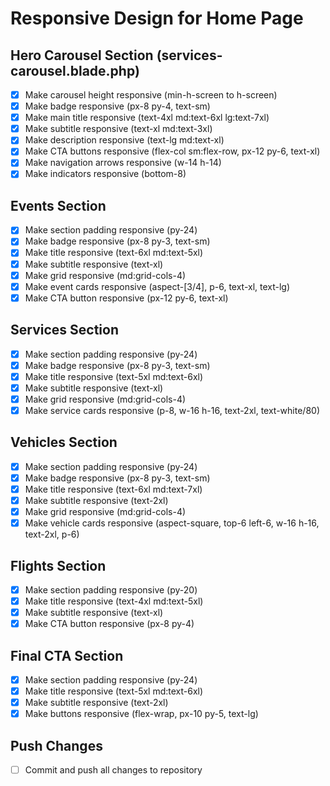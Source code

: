# Responsive Design for Home Page

## Hero Carousel Section (services-carousel.blade.php)
- [x] Make carousel height responsive (min-h-screen to h-screen)
- [x] Make badge responsive (px-8 py-4, text-sm)
- [x] Make main title responsive (text-4xl md:text-6xl lg:text-7xl)
- [x] Make subtitle responsive (text-xl md:text-3xl)
- [x] Make description responsive (text-lg md:text-xl)
- [x] Make CTA buttons responsive (flex-col sm:flex-row, px-12 py-6, text-xl)
- [x] Make navigation arrows responsive (w-14 h-14)
- [x] Make indicators responsive (bottom-8)

## Events Section
- [x] Make section padding responsive (py-24)
- [x] Make badge responsive (px-8 py-3, text-sm)
- [x] Make title responsive (text-6xl md:text-5xl)
- [x] Make subtitle responsive (text-xl)
- [x] Make grid responsive (md:grid-cols-4)
- [x] Make event cards responsive (aspect-[3/4], p-6, text-xl, text-lg)
- [x] Make CTA button responsive (px-12 py-6, text-xl)

## Services Section
- [x] Make section padding responsive (py-24)
- [x] Make badge responsive (px-8 py-3, text-sm)
- [x] Make title responsive (text-5xl md:text-6xl)
- [x] Make subtitle responsive (text-xl)
- [x] Make grid responsive (md:grid-cols-4)
- [x] Make service cards responsive (p-8, w-16 h-16, text-2xl, text-white/80)

## Vehicles Section
- [x] Make section padding responsive (py-24)
- [x] Make badge responsive (px-8 py-3, text-sm)
- [x] Make title responsive (text-6xl md:text-7xl)
- [x] Make subtitle responsive (text-2xl)
- [x] Make grid responsive (md:grid-cols-4)
- [x] Make vehicle cards responsive (aspect-square, top-6 left-6, w-16 h-16, text-2xl, p-6)

## Flights Section
- [x] Make section padding responsive (py-20)
- [x] Make title responsive (text-4xl md:text-5xl)
- [x] Make subtitle responsive (text-xl)
- [x] Make CTA button responsive (px-8 py-4)

## Final CTA Section
- [x] Make section padding responsive (py-24)
- [x] Make title responsive (text-5xl md:text-6xl)
- [x] Make subtitle responsive (text-2xl)
- [x] Make buttons responsive (flex-wrap, px-10 py-5, text-lg)

## Push Changes
- [ ] Commit and push all changes to repository

